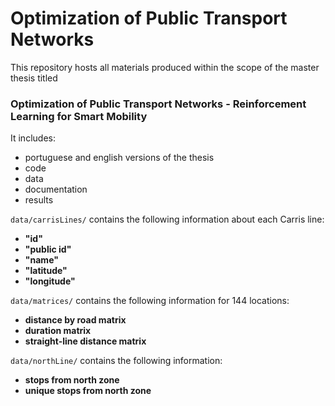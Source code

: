 # Optimization of Public Transport Networks

This repository hosts all materials produced within the scope of the master thesis titled 


### Optimization of Public Transport Networks - Reinforcement Learning for Smart Mobility


It includes:
- portuguese and english versions of the thesis
- code
- data
- documentation
- results

`data/carrisLines/` contains the following information about each Carris line:  
- **"id"**  
- **"public id"**  
- **"name"**  
- **"latitude"**  
- **"longitude"**

`data/matrices/` contains the following information for 144 locations:  
- **distance by road matrix**  
- **duration matrix**  
- **straight-line distance matrix**

`data/northLine/` contains the following information:  
- **stops from north zone**  
- **unique stops from north zone**
